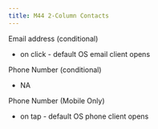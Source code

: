 ```yaml
---
title: M44 2-Column Contacts
---
```


Email address (conditional)

- on click - default OS email client opens

Phone Number (conditional)

- NA

Phone Number (Mobile Only)

- on tap - default OS phone client opens
